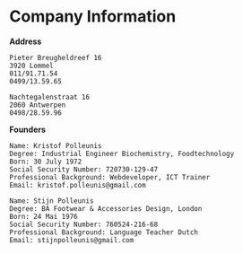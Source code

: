 # Company Information

**Address**

    Pieter Breugheldreef 16
    3920 Lommel
    011/91.71.54
    0499/13.59.65

    Nachtegalenstraat 16
    2060 Antwerpen
    0498/28.59.96

**Founders**

    Name: Kristof Polleunis
    Degree: Industrial Engineer Biochemistry, Foodtechnology
    Born: 30 July 1972
    Social Security Number: 720730-129-47
    Professional Background: Webdeveloper, ICT Trainer
    Email: kristof.polleunis@gmail.com

    Name: Stijn Polleunis
    Degree: BA Footwear & Accessories Design, London
    Born: 24 Mai 1976
    Social Security Number: 760524-216-68
    Professional Background: Language Teacher Dutch
    Email: stijnpolleunis@gmail.com
